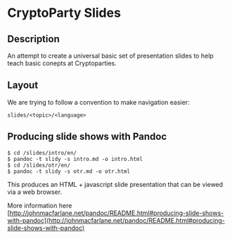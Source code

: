 # CryptoParty Slides

## Description

An attempt to create a universal basic set of presentation slides to help teach basic conepts at Cryptoparties.

## Layout

We are trying to follow a convention to make navigation easier:

    slides/<topic>/<language>

## Producing slide shows with Pandoc

    $ cd /slides/intro/en/
    $ pandoc -t slidy -s intro.md -o intro.html
    $ cd /slides/otr/en/
    $ pandoc -t slidy -s otr.md -o otr.html

This produces an HTML + javascript slide presentation that can be viewed via a web browser.

More information here [http://johnmacfarlane.net/pandoc/README.html#producing-slide-shows-with-pandoc](http://johnmacfarlane.net/pandoc/README.html#producing-slide-shows-with-pandoc)
